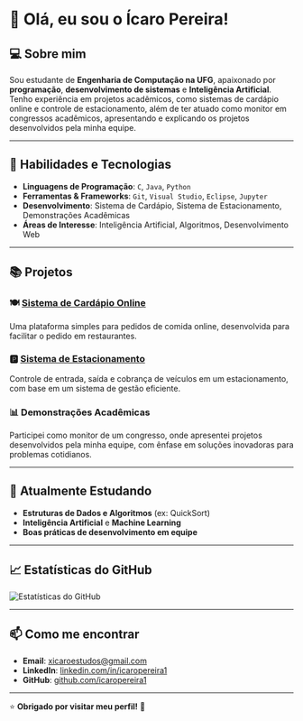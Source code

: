 # 👋 Olá, eu sou o Ícaro Pereira!

## 💻 Sobre mim
Sou estudante de **Engenharia de Computação na UFG**, apaixonado por **programação**, **desenvolvimento de sistemas** e **Inteligência Artificial**. Tenho experiência em projetos acadêmicos, como sistemas de cardápio online e controle de estacionamento, além de ter atuado como monitor em congressos acadêmicos, apresentando e explicando os projetos desenvolvidos pela minha equipe.

---

## 🚀 Habilidades e Tecnologias
- **Linguagens de Programação**: `C`, `Java`, `Python`
- **Ferramentas & Frameworks**: `Git`, `Visual Studio`, `Eclipse`, `Jupyter`
- **Desenvolvimento**: Sistema de Cardápio, Sistema de Estacionamento, Demonstrações Acadêmicas
- **Áreas de Interesse**: Inteligência Artificial, Algoritmos, Desenvolvimento Web

---

## 📚 Projetos

### 🍽️ **[Sistema de Cardápio Online](https://github.com/icaropereira1/cardapio-online)**  
Uma plataforma simples para pedidos de comida online, desenvolvida para facilitar o pedido em restaurantes.

### 🅿️ **[Sistema de Estacionamento](https://github.com/icaropereira1/sistema-estacionamento)**  
Controle de entrada, saída e cobrança de veículos em um estacionamento, com base em um sistema de gestão eficiente.

### 📊 **Demonstrações Acadêmicas**  
Participei como monitor de um congresso, onde apresentei projetos desenvolvidos pela minha equipe, com ênfase em soluções inovadoras para problemas cotidianos.

---

## 🌱 Atualmente Estudando
- **Estruturas de Dados e Algoritmos** (ex: QuickSort)
- **Inteligência Artificial** e **Machine Learning**
- **Boas práticas de desenvolvimento em equipe**

---

## 📈 Estatísticas do GitHub

![Estatísticas do GitHub](https://github-readme-stats.vercel.app/api?username=icaropereira1&show_icons=true&count_private=true&hide=prs&theme=radical)

---

## 📫 Como me encontrar
- **Email**: [xicaroestudos@gmail.com](mailto:xicaroestudos@gmail.com)
- **LinkedIn**: [linkedin.com/in/icaropereira1](https://www.linkedin.com/in/icaropereira1)
- **GitHub**: [github.com/icaropereira1](https://github.com/icaropereira1)

---

⭐ **Obrigado por visitar meu perfil!** 🚀
